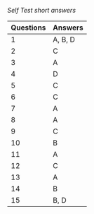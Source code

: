 *Self Test short answers*

Questions | Answers
----------|--------
1         | A, B, D
2         | C
3         | A
4         | D
5         | C
6         | C
7         | A
8         | A
9         | C
10        | B
11        | A
12        | C
13        | A
14        | B
15        | B, D
